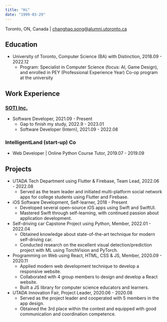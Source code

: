 ```yaml
---
title: "Hi"
date: "1999-03-29"
---
```


Toronto, ON, Canada | changhao.song@alumni.utoronto.ca

## Education

- University of Toronto, Computer Science (BA) with Distinction, 2018.09 - 2022.12
  - Program: Specialist in Computer Science (focus: AI, Game Design), and enrolled in PEY (Professional Experience Year) Co-op program at the university

## Work Experience

### [SOTI Inc.](https://www.soti.net)

- Software Developer, 2021.09 - Present
  - Gap to finish my study, 2022.9 - 2023.01
  - Software Developer (Intern), 2021.09 - 2022.08

### IntelligentLand (start-up) Co

- Web Developer | Online Python Course Tutor, 2019.07 - 2019.09

## Projects

- UTADA Tech Department using Flutter & Firebase, Team Lead, 2022.06 - 2022.08
  - Served as the team leader and initiated multi-platform social network apps for college students using Flutter and Firebase.
- iOS Software Development, Self-learner, 2018 - Present
  - Developed several open-source iOS apps using Swift and SwiftUI.
  - Mastered Swift through self-learning, with continued passion about application development.
- Self-driving car Capstone Project using Python, Member, 2022.01 - 2022.04
  - Obtained knowledge about state-of-the-art technique for modern self-driving car.
  - Conducted research on the excellent visual detection/prediction project with ML using TorchVision and PyTorch.
- Programming on Web using React, HTML, CSS & JS, Member, 2020.09 - 2020.11
  - Applied modern web development technique to develop a responsive website.
  - Collaborated with 4 group members to design and develop a React website.
  - Built a JS library for computer science educators and learners.
- UTADA Innovation Fair, Project Leader, 2020.06 - 2020.08
  - Served as the project leader and cooperated with 5 members in the app design.
  - Obtained the 3rd place within the contest and equipped with good communication and coordination competence.
